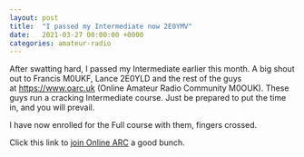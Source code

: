 ```yaml
---
layout: post
title:  "I passed my Intermediate now 2E0YMV"
date:   2021-03-27 00:00:00 +0000
categories: amateur-radio
---
```


<p>After swatting hard, I passed my Intermediate earlier this month. A big shout out to Francis M0UKF, Lance 2E0YLD and the rest of the guys at <a href="https://www.oarc.uk">https://www.oarc.uk</a> (Online Amateur Radio Community M0OUK). These guys run a cracking Intermediate course. Just be prepared to put the time in, and you will prevail. </p>
<p>I have now enrolled for the Full course with them, fingers crossed.</p>

<p>Click this link to <a href="https://www.oarc.uk/40-2">join Online ARC</a> a good bunch.
